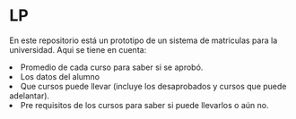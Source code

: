 # LP

En este repositorio está un prototipo de un sistema de matriculas para la universidad.
Aqui se tiene en cuenta: <br>
<li>Promedio de cada curso para saber si se aprobó.</li>
<li>Los datos del alumno</li>
<li>Que cursos puede llevar (incluye los desaprobados y cursos que puede adelantar).</li>
<li>Pre requisitos de los cursos para saber si puede llevarlos o aún no.</li>
